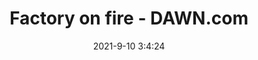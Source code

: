 ---
"title": "Factory on fire - DAWN.com"
"date": "2021-9-10 3:4:24"
"feed_name": "GOOGLENEWSINDUSTRIAL"
"feed_website": "https://news.google.com/search?q=industrial%2Bincident&hl=en-US&gl=US&ceid=US:en"
"feed_rss": "https://news.google.com/rss/search?q=industrial%2Bincident&hl=en-US&gl=US&ceid=US:en"
"link": "https://www.dawn.com/news/1645565/factory-on-fire"
"file": "_posts/2021-1-1-e57e3a1421110a37157e9f3e448640dd75b3579a.md"
"accident": "1"
"drilling": "0"
"dead": "0"
"injured": "0"
---